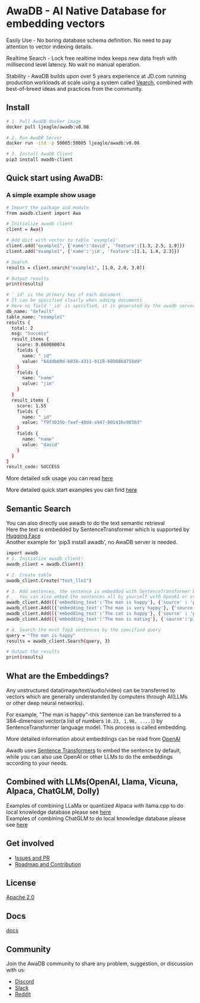 # AwaDB - AI Native Database for embedding vectors

Easily Use - No boring database schema definition. No need to pay attention to vector indexing details.  

Realtime Search - Lock free realtime index keeps new data fresh with millisecond level latency. No wait no manual operation.  

Stability - AwaDB builds upon over 5 years experience at JD.com running production workloads at scale using a system called [Vearch](https://github.com/vearch/vearch), combined with best-of-breed ideas and practices from the community. 

## Install
```bash
# 1. Pull AwaDB docker image
docker pull ljeagle/awadb:v0.08

# 2. Run AwaDB Server
docker run -itd -p 50005:50005 ljeagle/awadb:v0.08

# 3. Install AwaDB Client
pip3 install awadb-client
```

## Quick start using AwaDB:

### A simple example show usage
```bash
# Import the package and module
from awadb.client import Awa

# Initialize awadb client
client = Awa()

# Add dict with vector to table 'example1'
client.add("example1", {'name':'david', 'feature':[1.3, 2.5, 1.9]})
client.add("example1", {'name':'jim', 'feature':[1.1, 1.4, 2.3]})

# Search
results = client.search("example1", [1.0, 2.0, 3.0])

# Output results
print(results)

# '_id' is the primary key of each document
# It can be specified clearly when adding documents
# Here no field '_id' is specified, it is generated by the awadb server 
db_name: "default"
table_name: "example1"
results {
  total: 2
  msg: "Success"
  result_items {
    score: 0.860000074
    fields {
      name: "_id" 
      value: "64ddb69d-6038-4311-9118-605686d758d9"
    }
    fields {
      name: "name"
      value: "jim"
    }
  }
  result_items {
    score: 1.55
    fields {
      name: "_id"
      value: "f9f3035b-faaf-48d4-a947-801416c005b3"
    }
    fields {
      name: "name"
      value: "david"
    }
  }
}
result_code: SUCCESS
```

More detailed sdk usage you can read [here](https://github.com/awa-ai/awadb/blob/main/clients/awadb/client.py)

More detailed quick start examples you can find [here](https://github.com/awa-ai/awadb/blob/main/tests/test_awadb_client.py)


## Semantic Search
You can also directly use awadb to do the text semantic retrieval  
Here the text is embedded by SentenceTransformer which is supported by [Hugging Face](https://huggingface.co)  
Another example for 'pip3 install awadb', no AwaDB server is needed.
```bash
import awadb
# 1. Initialize awadb client!
awadb_client = awadb.Client()

# 2. Create table
awadb_client.Create("test_llm1") 

# 3. Add sentences, the sentence is embedded with SentenceTransformer by default
#    You can also embed the sentences all by yourself with OpenAI or other LLMs
awadb_client.Add([{'embedding_text':'The man is happy'}, {'source' : 'pic1'}])
awadb_client.Add([{'embedding_text':'The man is very happy'}, {'source' : 'pic2'}])
awadb_client.Add([{'embedding_text':'The cat is happy'}, {'source' : 'pic3'}])
awadb_client.Add([{'embedding_text':'The man is eating'}, {'source':'pic4'}])

# 4. Search the most Top3 sentences by the specified query
query = "The man is happy"
results = awadb_client.Search(query, 3)

# Output the results
print(results)
```

## What are the Embeddings?

Any unstructured data(image/text/audio/video) can be transferred to vectors which are generally understanded by computers through AI(LLMs or other deep neural networks).   
  
For example, "The man is happy"-this sentence can be transferred to a 384-dimension vector(a list of numbers `[0.23, 1.98, ....]`) by SentenceTransformer language model. This process is called embedding.

More detailed information about embeddings can be read from [OpenAI](https://platform.openai.com/docs/guides/embeddings/what-are-embeddings)

Awadb uses [Sentence Transformers](https://huggingface.co/sentence-transformers) to embed the sentence by default, while you can also use OpenAI or other LLMs to do the embeddings according to your needs.


## Combined with LLMs(OpenAI, Llama, Vicuna, Alpaca, ChatGLM, Dolly)
Examples of combining LLaMa or quantized Alpaca with llama.cpp to do local knowledge database please see [here](./examples/llama.cpp)  
Examples of combining ChatGLM to do local knowledge database please see [here](./examples/chatglm)  



## Get involved

- [Issues and PR](https://github.com/awa-ai/awadb/issues)  
- [Roadmap and Contribution](https://github.com/awa-ai/awadb/blob/main/ROADMAP.md)


## License

[Apache 2.0](./LICENSE)


## Docs
[docs](./docs/build/html/index.html)

## Community

Join the AwaDB community to share any problem, suggestion, or discussion with us:

- [Discord](https://discord.gg/GP7QxRrDjB)
- [Slack](https://awadbhq.slack.com)
- [Reddit](https://www.reddit.com/r/Awadb/)
